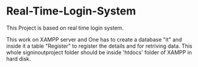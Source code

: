 # Real-Time-Login-System

This Project is based on real time login system. 

This work on XAMPP server and One has to create a database "it" and inside it a table "Register" to register the details and for retriving data.
This whole signinoutproject folder should be inside 'htdocs' folder of XAMPP in hard disk.
